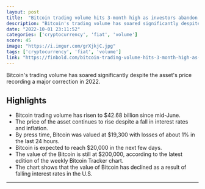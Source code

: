 ```yaml
---
layout: post
title:  "Bitcoin trading volume hits 3-month high as investors abandon fiat"
description: "Bitcoin's trading volume has soared significantly despite the asset's price recording a major correction in 2022."
date: "2022-10-01 23:11:52"
categories: ['cryptocurrency', 'fiat', 'volume']
score: 45
image: "https://i.imgur.com/grXjkjC.jpg"
tags: ['cryptocurrency', 'fiat', 'volume']
link: "https://finbold.com/bitcoin-trading-volume-hits-3-month-high-as-investors-abandon-fiat/"
---
```


Bitcoin's trading volume has soared significantly despite the asset's price recording a major correction in 2022.

## Highlights

- Bitcoin trading volume has risen to $42.68 billion since mid-June.
- The price of the asset continues to rise despite a fall in interest rates and inflation.
- By press time, Bitcoin was valued at $19,300 with losses of about 1% in the last 24 hours.
- Bitcoin is expected to reach $20,000 in the next few days.
- The value of the Bitcoin is still at $200,000, according to the latest edition of the weekly Bitcoin Tracker chart.
- The chart shows that the value of Bitcoin has declined as a result of falling interest rates in the U.S.

---
